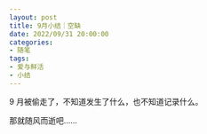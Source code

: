 ```yaml
---
layout: post
title: 9月小结｜空缺
date: 2022/09/31 20:00:00
categories:
- 随笔
tags:
- 爱与鲜活
- 小结
---
```


9 月被偷走了，不知道发生了什么，也不知道记录什么。

那就随风而逝吧……
